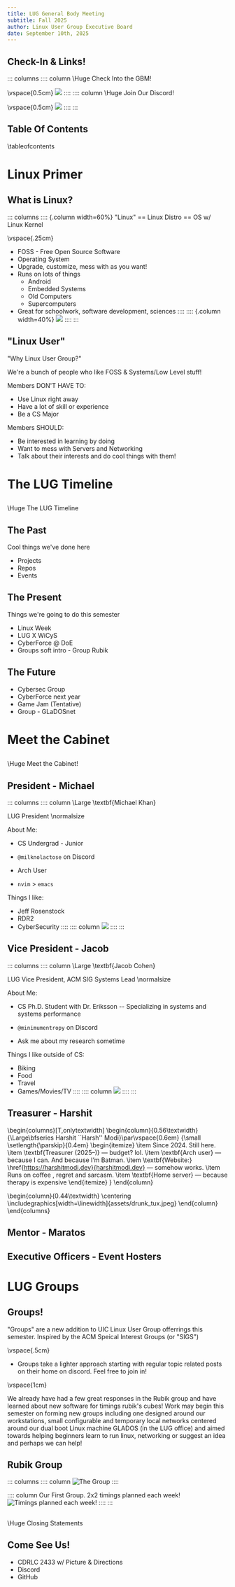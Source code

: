 ```yaml
---
title: LUG General Body Meeting 
subtitle: Fall 2025 
author: Linux User Group Executive Board
date: September 10th, 2025
---
```


## Check-In & Links!

::: columns
:::: column
\Huge Check Into the GBM!

\vspace{0.5cm}
![](assets/coe_qr.png)
::::
:::: column
\Huge Join Our Discord!

\vspace{0.5cm}
![](assets/lug-discord-qr.png)
::::
:::

## Table Of Contents
\tableofcontents

# Linux Primer

## What is Linux?
::: columns
:::: {.column width=60%}
"Linux" == Linux Distro == OS w/ Linux Kernel

\vspace{.25cm}

- FOSS - Free Open Source Software
- Operating System
- Upgrade, customize, mess with as you want!
- Runs on lots of things
  - Android
  - Embedded Systems
  - Old Computers
  - Supercomputers
- Great for schoolwork, software development, sciences
::::
:::: {.column width=40%}
![](assets/tux_white.svg)
::::
:::

## "Linux User"

"Why Linux User Group?"

We're a bunch of people who like FOSS & Systems/Low Level stuff!

Members DON'T HAVE TO:

- Use Linux right away
- Have a lot of skill or experience
- Be a CS Major

Members SHOULD:

- Be interested in learning by doing
- Want to mess with Servers and Networking
- Talk about their interests and do cool things with them!

# The LUG Timeline

##
\Huge The LUG Timeline

## The Past
Cool things we've done here
- Projects
- Repos
- Events

## The Present
Things we're going to do this semester
- Linux Week
- LUG X WiCyS
- CyberForce @ DoE
- Groups soft intro - Group Rubik

## The Future
- Cybersec Group
- CyberForce next year
- Game Jam (Tentative)
- Group - GLaDOSnet

# Meet the Cabinet

## 
\Huge Meet the Cabinet!

## President - Michael

::: columns
:::: column
\Large \textbf{Michael Khan}

LUG President
\normalsize

About Me:

- CS Undergrad - Junior

- `@milknolactose` on Discord

- Arch User

- `nvim` > `emacs`

Things I like:

  - Jeff Rosenstock
  - RDR2
  - CyberSecurity
::::
:::: column
![](assets/mike_pfp.png)
::::
:::

## Vice President - Jacob

::: columns
:::: column
\Large \textbf{Jacob Cohen}

LUG Vice President, ACM SIG Systems Lead
\normalsize

About Me:

- CS Ph.D. Student with Dr. Eriksson -- Specializing in systems and systems performance

- `@minimumentropy` on Discord

- Ask me about my research sometime

Things I like outside of CS:

  - Biking
  - Food
  - Travel
  - Games/Movies/TV
::::
:::: column
![](assets/jacob_img.jpeg)
::::
:::

## Treasurer - Harshit

\begin{columns}[T,onlytextwidth]
  \begin{column}{0.56\textwidth}
    {\Large\bfseries Harshit ``Harsh'' Modi}\par\vspace{0.6em}
    {\small
    \setlength{\parskip}{0.4em}
    \begin{itemize}
      \item Since 2024. Still here.
      \item \textbf{Treasurer (2025–)} — budget? lol.
      \item \textbf{Arch user} — because I can. And because I’m Batman.
      \item \textbf{Website:} \href{https://harshitmodi.dev}{harshitmodi.dev} — somehow works.
      \item Runs on coffee , regret and sarcasm.
      \item \textbf{Home server} — because therapy is expensive
    \end{itemize}
    }
  \end{column}

  \begin{column}{0.44\textwidth}
    \centering
    \includegraphics[width=\linewidth]{assets/drunk_tux.jpeg}
  \end{column}
\end{columns}


## Mentor - Maratos

## Executive Officers - Event Hosters

# LUG Groups

## Groups!

"Groups" are a new addition to UIC Linux User Group offerrings this semester. Inspired by the ACM Speical Interest Groups (or 
"SIGS")

\vspace{.5cm}

- Groups take a lighter approach starting with regular topic related posts on their home on discord. Feel free to join in!

\vspace{1cm}

We already have had a few great responses in the Rubik group and have learned about new software for timings rubik's cubes! Work may begin this semester on forming new groups including one designed around our workstations, small configurable and temporary local networks centered around our dual boot Linux machine GLADOS (in the LUG office) and aimed towards helping beginners learn to run linux, networking or suggest an idea and perhaps we can help!

## Rubik Group

::: columns
:::: column
  ![The Group](assets/Group.jpg)
::::

:::: column
Our First Group. 2x2 timings planned each week!
  ![Timings planned each week!](assets/ATiming.png)
::::
:::


## 
\Huge Closing Statements

## Come See Us!
- CDRLC 2433 w/ Picture & Directions
- Discord
- GitHub
